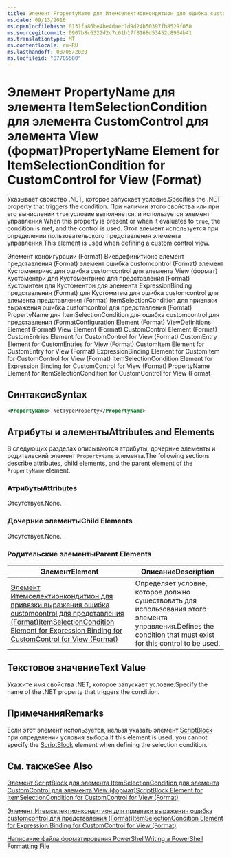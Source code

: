 ```yaml
---
title: Элемент PropertyName для Итемселектионкондитион для ошибка customcontrol в представлении (формат) | Документация Майкрософт
ms.date: 09/13/2016
ms.openlocfilehash: 0131fa86be4be4daec1d9d24b50397fb8529f050
ms.sourcegitcommit: 0907b8c6322d2c7c61b17f8168d53452c8964b41
ms.translationtype: MT
ms.contentlocale: ru-RU
ms.lasthandoff: 08/05/2020
ms.locfileid: "87785580"
---
```

# <a name="propertyname-element-for-itemselectioncondition-for-customcontrol-for-view-format"></a><span data-ttu-id="8f8d2-102">Элемент PropertyName для элемента ItemSelectionCondition для элемента CustomControl для элемента View (формат)</span><span class="sxs-lookup"><span data-stu-id="8f8d2-102">PropertyName Element for ItemSelectionCondition for CustomControl for View (Format)</span></span>

<span data-ttu-id="8f8d2-103">Указывает свойство .NET, которое запускает условие.</span><span class="sxs-lookup"><span data-stu-id="8f8d2-103">Specifies the .NET property that triggers the condition.</span></span> <span data-ttu-id="8f8d2-104">При наличии этого свойства или при его вычислении `true` условие выполняется, и используется элемент управления.</span><span class="sxs-lookup"><span data-stu-id="8f8d2-104">When this property is present or when it evaluates to `true`, the condition is met, and the control is used.</span></span> <span data-ttu-id="8f8d2-105">Этот элемент используется при определении пользовательского представления элемента управления.</span><span class="sxs-lookup"><span data-stu-id="8f8d2-105">This element is used when defining a custom control view.</span></span>

<span data-ttu-id="8f8d2-106">Элемент конфигурации (Format) Виевдефинитионс элемент представления (Format) элемент ошибка customcontrol (Format) элемент Кустоментриес для ошибка customcontrol для элемента View (формат) Кустоментри для Кустоментриес для представления (Format) Кустомитем для Кустоментри для элемента ExpressionBinding представления (Format) для Кустомитем для ошибка customcontrol для элемента представления (Format) ItemSelectionCondition для привязки выражения ошибка customcontrol для представления (Format) PropertyName для ItemSelectionCondition для ошибка customcontrol для представления (Format</span><span class="sxs-lookup"><span data-stu-id="8f8d2-106">Configuration Element (Format) ViewDefinitions Element (Format) View Element (Format) CustomControl Element (Format) CustomEntries Element for CustomControl for View (Format) CustomEntry Element for CustomEntries for View (Format) CustomItem Element for CustomEntry for View (Format) ExpressionBinding Element for CustomItem for CustomControl for View (Format) ItemSelectionCondition Element for Expression Binding for CustomControl for View (Format) PropertyName Element for ItemSelectionCondition for CustomControl for View (Format</span></span>

## <a name="syntax"></a><span data-ttu-id="8f8d2-107">Синтаксис</span><span class="sxs-lookup"><span data-stu-id="8f8d2-107">Syntax</span></span>

```xml
<PropertyName>.NetTypeProperty</PropertyName>
```

## <a name="attributes-and-elements"></a><span data-ttu-id="8f8d2-108">Атрибуты и элементы</span><span class="sxs-lookup"><span data-stu-id="8f8d2-108">Attributes and Elements</span></span>

<span data-ttu-id="8f8d2-109">В следующих разделах описываются атрибуты, дочерние элементы и родительский элемент `PropertyName` элемента.</span><span class="sxs-lookup"><span data-stu-id="8f8d2-109">The following sections describe attributes, child elements, and the parent element of the `PropertyName` element.</span></span>

### <a name="attributes"></a><span data-ttu-id="8f8d2-110">Атрибуты</span><span class="sxs-lookup"><span data-stu-id="8f8d2-110">Attributes</span></span>

<span data-ttu-id="8f8d2-111">Отсутствует.</span><span class="sxs-lookup"><span data-stu-id="8f8d2-111">None.</span></span>

### <a name="child-elements"></a><span data-ttu-id="8f8d2-112">Дочерние элементы</span><span class="sxs-lookup"><span data-stu-id="8f8d2-112">Child Elements</span></span>

<span data-ttu-id="8f8d2-113">Отсутствует.</span><span class="sxs-lookup"><span data-stu-id="8f8d2-113">None.</span></span>

### <a name="parent-elements"></a><span data-ttu-id="8f8d2-114">Родительские элементы</span><span class="sxs-lookup"><span data-stu-id="8f8d2-114">Parent Elements</span></span>

|<span data-ttu-id="8f8d2-115">Элемент</span><span class="sxs-lookup"><span data-stu-id="8f8d2-115">Element</span></span>|<span data-ttu-id="8f8d2-116">Описание</span><span class="sxs-lookup"><span data-stu-id="8f8d2-116">Description</span></span>|
|-------------|-----------------|
|[<span data-ttu-id="8f8d2-117">Элемент Итемселектионкондитион для привязки выражения ошибка customcontrol для представления (Format)</span><span class="sxs-lookup"><span data-stu-id="8f8d2-117">ItemSelectionCondition Element for Expression Binding for CustomControl for View (Format)</span></span>](./itemselectioncondition-element-for-expressionbinding-for-customcontrol-format.md)|<span data-ttu-id="8f8d2-118">Определяет условие, которое должно существовать для использования этого элемента управления.</span><span class="sxs-lookup"><span data-stu-id="8f8d2-118">Defines the condition that must exist for this control to be used.</span></span>|

## <a name="text-value"></a><span data-ttu-id="8f8d2-119">Текстовое значение</span><span class="sxs-lookup"><span data-stu-id="8f8d2-119">Text Value</span></span>

<span data-ttu-id="8f8d2-120">Укажите имя свойства .NET, которое запускает условие.</span><span class="sxs-lookup"><span data-stu-id="8f8d2-120">Specify the name of the .NET property that triggers the condition.</span></span>

## <a name="remarks"></a><span data-ttu-id="8f8d2-121">Примечания</span><span class="sxs-lookup"><span data-stu-id="8f8d2-121">Remarks</span></span>

<span data-ttu-id="8f8d2-122">Если этот элемент используется, нельзя указать элемент [ScriptBlock](./scriptblock-element-for-itemselectioncondition-for-customcontrol-for-view-format.md) при определении условия выбора.</span><span class="sxs-lookup"><span data-stu-id="8f8d2-122">If this element is used, you cannot specify the [ScriptBlock](./scriptblock-element-for-itemselectioncondition-for-customcontrol-for-view-format.md) element when defining the selection condition.</span></span>

## <a name="see-also"></a><span data-ttu-id="8f8d2-123">См. также</span><span class="sxs-lookup"><span data-stu-id="8f8d2-123">See Also</span></span>

[<span data-ttu-id="8f8d2-124">Элемент ScriptBlock для элемента ItemSelectionCondition для элемента CustomControl для элемента View (формат)</span><span class="sxs-lookup"><span data-stu-id="8f8d2-124">ScriptBlock Element for ItemSelectionCondition for CustomControl for View (Format)</span></span>](./scriptblock-element-for-itemselectioncondition-for-customcontrol-for-view-format.md)

[<span data-ttu-id="8f8d2-125">Элемент Итемселектионкондитион для привязки выражения ошибка customcontrol для представления (Format)</span><span class="sxs-lookup"><span data-stu-id="8f8d2-125">ItemSelectionCondition Element for Expression Binding for CustomControl for View (Format)</span></span>](./itemselectioncondition-element-for-expressionbinding-for-customcontrol-format.md)

[<span data-ttu-id="8f8d2-126">Написание файла форматирования PowerShell</span><span class="sxs-lookup"><span data-stu-id="8f8d2-126">Writing a PowerShell Formatting File</span></span>](./writing-a-powershell-formatting-file.md)
